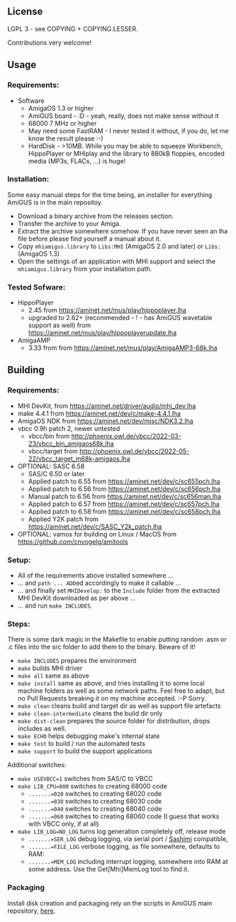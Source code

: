 ## License

LGPL 3 - see COPYING + COPYING.LESSER.

Contributions very welcome!

## Usage
### Requirements:
* Software
  * AmigaOS 1.3 or higher
  * AmiGUS board - :D - yeah, really, does not make sense without it
  * 68000 7 MHz or higher
  * May need some FastRAM - I never tested it without, if you do, let me know the result please :-)
  * HardDisk - >10MB. While you may be able to squeeze Workbench, HippoPlayer or MHIplay and the library to 880kB floppies, encoded media (MP3s, FLACs, ...) is huge!
### Installation:
Some easy manual steps for the time being, an installer for everything AmiGUS is in the main repositoy.
* Download a binary archive from the releases section.
* Transfer the archive to your Amiga.
* Extract the archive somewhere somehow. If you have never seen an lha file before please find yourself a manual about it.
* Copy `mhiamigus.library` to `Libs:MHI` (AmigaOS 2.0 and later) or `Libs:` (AmigaOS 1.3)
* Open the settings of an application with MHI support and select the `mhiamigus.library` from your installation path.
### Tested Sofware:
* HippoPlayer
  * 2.45 from https://aminet.net/mus/play/hippoplayer.lha
  * upgraded to 2.62+ (recommended - ! - has AmiGUS wavetable support as well) from https://aminet.net/mus/play/hippoplayerupdate.lha
* AmigaAMP
  * 3.33 from from https://aminet.net/mus/play/AmigaAMP3-68k.lha

## Building
### Requirements:
* MHI DevKit, from https://aminet.net/driver/audio/mhi_dev.lha
* make 4.4.1 from https://aminet.net/dev/c/make-4.4.1.lha
* AmigaOS NDK from https://aminet.net/dev/misc/NDK3.2.lha
* vbcc 0.9h patch 2, newer untested
  * vbcc/bin from http://phoenix.owl.de/vbcc/2022-03-23/vbcc_bin_amigaos68k.lha
  * vbcc/target from http://phoenix.owl.de/vbcc/2022-05-22/vbcc_target_m68k-amigaos.lha
* OPTIONAL: SASC 6.58
  * SAS/C 6.50 or later
  * Applied patch to 6.55 from https://aminet.net/dev/c/sc655pch.lha
  * Applied patch to 6.56 from https://aminet.net/dev/c/sc656pch.lha
  * Manual patch to 6.56 from https://aminet.net/dev/c/sc656man.lha
  * Applied patch to 6.57 from https://aminet.net/dev/c/sc657pch.lha
  * Applied patch to 6.58 from https://aminet.net/dev/c/sc658pch.lha
  * Applied Y2K patch from https://aminet.net/dev/c/SASC_Y2k_patch.lha
* OPTIONAL: vamos for building on Linux / MacOS from https://github.com/cnvogelg/amitools

### Setup:
* All of the requirements above installed somewhere ...
* ... and `path ... ADD`ed accordingly to make it callable ...
* ... and finally set `MHIDevelop:` to the `Include` folder from the extracted MHI DevKit downloaded as per above ...
* ... and run `make INCLUDES`.

### Steps:

There is some dark magic in the Makefile to enable putting random .asm or .c files into the src folder to add them to the binary.
Beware of it!

* `make INCLUDES` prepares the environment
* `make` builds MHI driver
* `make all` same as above
* `make install` same as above, and tries installing it to some local machine folders as well as some network paths. Feel free to adapt, but no Pull Requests breaking it on my machine accepted. :-P Sorry.
* `make clean` cleans build and target dir as well as support file artefacts
* `make clean-intermediate` cleans the build dir only
* `make dist-clean` prepares the source folder for distribution, drops includes as well.
* `make ECHO` helps debugging make's internal state
* `make test` to build / run the automated tests
* `make support` to build the support applications

Additional switches:
* `make USEVBCC=1` switches from SAS/C to VBCC
* `make LIB_CPU=000` switches to creating 68000 code
  * `.......=020` switches to creating 68020 code
  * `.......=030` switches to creating 68030 code
  * `.......=040` switches to creating 68040 code
  * `.......=060` switches to creating 68060 code (I guess that works with VBCC only, if at all)
* `make LIB_LOG=NO_LOG` turns log generation completely off, release mode
  * `.......=SER_LOG` debug logging, via serial port / [Sashimi](https://aminet.net/dev/debug/Sashimi.lha) compatible,
  * `.......=FILE_LOG` verbose logging, as file somewhere, defaults to RAM:
  * `.......=MEM_LOG` including interrupt logging, somewhere into RAM at some address. Use the Get[Mhi]MemLog tool to find it.

### Packaging

Install disk creation and packaging rely on the scripts in AmiGUS main repository, [here](https://github.com/necronomfive/AmiGUS-pub/tree/main/Software).